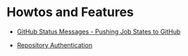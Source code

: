 
# Howtos and Features

* [GitHub Status Messages - Pushing Job States to GitHub ](/howtos/github/status-push/)

* [Repository Authentication](/howtos/security/repository-authentication/)
